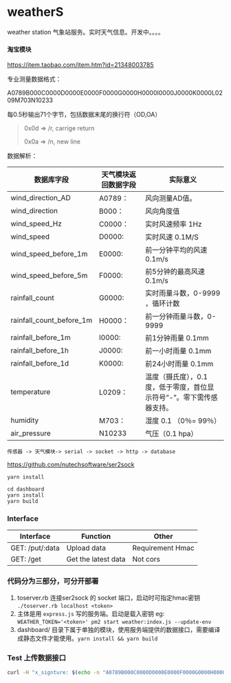 # weatherS
weather station 气象站服务。实时天气信息。开发中。。。。

#### 淘宝模块
https://item.taobao.com/item.htm?id=21348003785

专业测量数据格式：

A0789B000C0000D0000E0000F0000G0000H0000I0000J0000K0000L0209M703N10233

每0.5秒输出71个字节，包括数据末尾的换行符（OD,OA）
> 0x0d => /r, carrige return
>
> 0x0a => /n, new line


数据解析：

数据库字段 | 天气模块返回数据字段 | 实际意义
---------- | -------------------- | -------
wind_direction_AD |A0789：| 风向测量AD值。
wind_direction |B000： | 风向角度值
wind_speed_Hz |C0000：| 实时风速频率 1Hz
wind_speed |D0000: | 实时风速 0.1M/S
wind_speed_before_1m |E0000: | 前一分钟平均的风速 0.1m/s
wind_speed_before_5m |F0000: | 前5分钟的最高风速 0.1m/s
rainfall_count|G0000: | 实时雨量斗数，0-9999 ，循环计数
rainfall_count_before_1m |H0000：| 前一分钟雨量斗数，0-9999
rainfall_before_1m |I0000: | 前1分钟雨量 0.1mm
rainfall_before_1h |J0000: | 前一小时雨量 0.1mm
rainfall_before_1d |K0000: | 前24小时雨量  0.1mm
temperature |L0209：| 温度（摄氏度），0.1度，低于零度，首位显示符号“-”。零下需传感器支持。
humidity |M703： | 湿度 0.1 （0％= 99％）
air_pressure |N10233 | 气压（0.1 hpa）

```
传感器 -> 天气模块-> serial -> socket -> http -> database
```

https://github.com/nutechsoftware/ser2sock


```
yarn install

cd dashboard
yarn install
yarn build
```

### Interface
Interface       | Function             | Other
--------------- | -------------------- | -------
GET: /put/:data | Upload data          | Requirement Hmac
GET: /get       | Get the latest data  | Not cors

### 代码分为三部分，可分开部署
1. toserver.rb 连接ser2sock 的 socket 端口，启动时可指定hmac密钥 `./toserver.rb localhost <token>`
2. 主体是用 `express.js` 写的服务端。启动是载入密钥 eg: `WEATHER_TOKEN='<token>' pm2 start weather:index.js --update-env`
3. dashboard/ 目录下属于单独的模块，使用服务端提供的数据接口，需要编译成静态文件才能使用。`yarn install && yarn build`

### Test 上传数据接口
```sh
curl -H "x_signture: $(echo -n "A0789B000C0000D0000E0000F0000G0000H0000I0000J0000K0000L0209M703N10233" | openssl dgst -sha256 -hmac "key" | cut -d ' ' -f 2)" localhost:1207/put/A0789B000C0000D0000E0000F0000G0000H0000I0000J0000K0000L0209M703N10233
```

